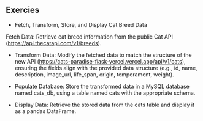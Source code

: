 ## Exercies

- Fetch, Transform, Store, and Display Cat Breed Data

Fetch Data: Retrieve cat breed information from the public Cat API (https://api.thecatapi.com/v1/breeds).

- Transform Data: Modify the fetched data to match the structure of the new API (https://cats-paradise-flask-vercel.vercel.app/api/v1/cats), ensuring the fields align with the provided data structure (e.g., id, name, description, image_url, life_span, origin, temperament, weight).
  
- Populate Database: Store the transformed data in a MySQL database named cats_db, using a table named cats with the appropriate schema.
- Display Data: Retrieve the stored data from the cats table and display it as a pandas DataFrame.